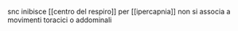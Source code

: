 snc inibisce [[centro del respiro]] per [[ipercapnia]]
non si associa a movimenti toracici o addominali